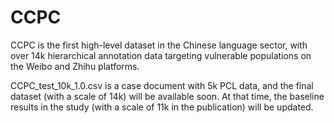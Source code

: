 # CCPC
CCPC is the first high-level dataset in the Chinese language sector, with over 14k hierarchical annotation data targeting vulnerable populations on the Weibo and Zhihu platforms.

CCPC_test_10k_1.0.csv is a case document with 5k PCL data, and the final dataset (with a scale of 14k) will be available soon. At that time, the baseline results in the study (with a scale of 11k in the publication) will be updated.
